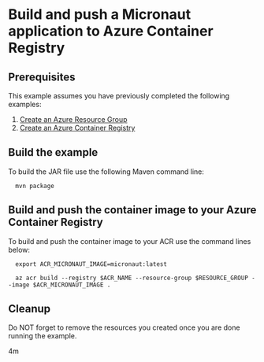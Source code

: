 
# Build and push a Micronaut application to Azure Container Registry

## Prerequisites

This example assumes you have previously completed the following examples:

1. [Create an Azure Resource Group](../../group/create/README.md)
1. [Create an Azure Container Registry](../create/README.md)

<!-- 

  if [[ -z $REGION ]]; then
    export REGION=westus
  fi

  -->
<!-- workflow.cron(0 10 * * 5) -->
<!-- workflow.include(../create/README.md) -->

## Build the example

<!-- workflow.run()

  cd acr/micronaut

  -->

To build the JAR file use the following Maven command line:

```shell
  mvn package
```

## Build and push the container image to your Azure Container Registry

To build and push the container image to your ACR use the command lines below:

```shell
  export ACR_MICRONAUT_IMAGE=micronaut:latest

  az acr build --registry $ACR_NAME --resource-group $RESOURCE_GROUP --image $ACR_MICRONAUT_IMAGE .
```

<!-- workflow.run()
 
  cd ../..

  -->

<!-- workflow.directOnly()

  export RESULT=$(az acr repository show --name $ACR_NAME --image $ACR_MICRONAUT_IMAGE)
  az group delete --name $RESOURCE_GROUP --yes || true
  if [[ -z $RESULT ]]; then
    echo "Unable to find " $ACR_MICRONAUT_IMAGE " image"
    exit 1
  fi

  -->

## Cleanup

Do NOT forget to remove the resources you created once you are done running the
example.

4m
